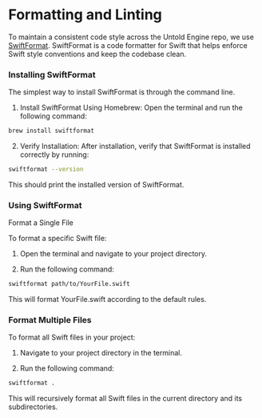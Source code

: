 #  Formatting and Linting

To maintain a consistent code style across the Untold Engine repo, we use [SwiftFormat](https://github.com/nicklockwood/SwiftFormat). SwiftFormat is a code formatter for Swift that helps enforce Swift style conventions and keep the codebase clean.

### Installing SwiftFormat

The simplest way to install SwiftFormat is through the command line.

1. Install SwiftFormat Using Homebrew: Open the terminal and run the following command:

```bash
brew install swiftformat
```
2. Verify Installation: After installation, verify that SwiftFormat is installed correctly by running:

```bash
swiftformat --version
```
This should print the installed version of SwiftFormat.

### Using SwiftFormat

Format a Single File

To format a specific Swift file:

1. Open the terminal and navigate to your project directory.

2. Run the following command:

```bash
swiftformat path/to/YourFile.swift
```
This will format YourFile.swift according to the default rules.

### Format Multiple Files

To format all Swift files in your project:

1. Navigate to your project directory in the terminal.

2. Run the following command:

```bash
swiftformat .
```

This will recursively format all Swift files in the current directory and its subdirectories.

